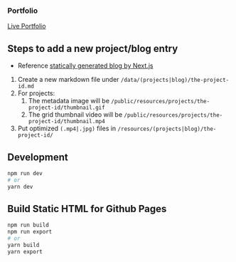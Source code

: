 ### Portfolio

[Live Portfolio](https://z4gon.github.io)

## Steps to add a new project/blog entry

- Reference [statically generated blog by Next.js](https://github.com/vercel/next.js/tree/canary/examples/blog-starter)

1. Create a new markdown file under `/data/(projects|blog)/the-project-id.md`
2. For projects:
   1. The metadata image will be `/public/resources/projects/the-project-id/thumbnail.gif`
   1. The grid thumbnail video will be `/public/resources/projects/the-project-id/thumbnail.mp4`
3. Put optimized `(.mp4|.jpg)` files in `/resources/(projects|blog)/the-project-id/`

## Development

```bash
npm run dev
# or
yarn dev
```

## Build Static HTML for Github Pages

```bash
npm run build
npm run export
# or
yarn build
yarn export
```
